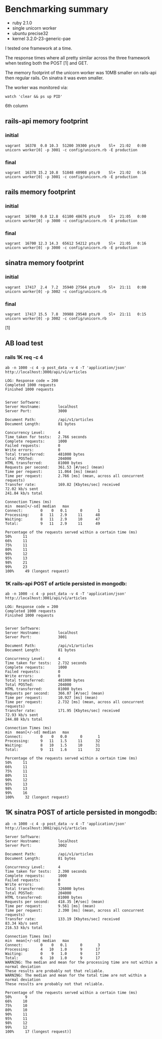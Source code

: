 # Benchmarking summary

* ruby 2.1.0
* single unicorn worker
* ubuntu precise32
* kernel 3.2.0-23-generic-pae

I tested one framework at a time.

The response times where all pretty similar across the three framework when testing both the POST [1] and GET.

The memory footprint of the unicorn worker was 10MB smaller on rails-api then regular rails. On sinatra it was even smaller.

The worker was monitored via:
```
watch 'clear && ps up PID'
```

6th column

## rails-api memory footprint
### initial
```
vagrant  16378  0.0 10.3  51200 39300 pts/0    Sl+  21:02   0:00 unicorn worker[0] -p 3001 -c config/unicorn.rb -E production
```
### final
```
vagrant  16378 15.2 10.8  51848 40908 pts/0    Sl+  21:02   0:16 unicorn worker[0] -p 3001 -c config/unicorn.rb -E production
```

## rails memory footprint
### initial
```
vagrant  16700  0.0 12.8  61100 48676 pts/0    Sl+  21:05   0:00 unicorn worker[0] -p 3000 -c config/unicorn.rb -E production
```
### final
```
vagrant  16700 12.3 14.3  65612 54212 pts/0    Sl+  21:05   0:16 unicorn worker[0] -p 3000 -c config/unicorn.rb -E production
```

## sinatra memory footprint
### initial
```
vagrant  17417  2.4  7.2  35940 27564 pts/0    Sl+  21:11   0:00 unicorn worker[0] -p 3002 -c config/unicorn.rb
```
### final
```
vagrant  17417 15.5  7.8  39988 29548 pts/0    Sl+  21:11   0:15 unicorn worker[0] -p 3002 -c config/unicorn.rb
```


[1]
## AB load test

### rails 1K req -c 4
`ab -n 1000 -c 4 -p post_data -v 4 -T 'application/json' http://localhost:3000/api/v1/articles`


```
LOG: Response code = 200
Completed 1000 requests
Finished 1000 requests


Server Software:
Server Hostname:        localhost
Server Port:            3000

Document Path:          /api/v1/articles
Document Length:        81 bytes

Concurrency Level:      4
Time taken for tests:   2.766 seconds
Complete requests:      1000
Failed requests:        0
Write errors:           0
Total transferred:      481000 bytes
Total POSTed:           204000
HTML transferred:       81000 bytes
Requests per second:    361.53 [#/sec] (mean)
Time per request:       11.064 [ms] (mean)
Time per request:       2.766 [ms] (mean, across all concurrent requests)
Transfer rate:          169.82 [Kbytes/sec] received
72.02 kb/s sent
241.84 kb/s total

Connection Times (ms)
min  mean[+/-sd] median   max
Connect:        0    0   0.1      0       1
Processing:     8   11   2.9     11      48
Waiting:        8   11   2.9     10      47
Total:          9   11   2.9     11      49

Percentage of the requests served within a certain time (ms)
50%     11
66%     11
75%     11
80%     11
90%     12
95%     13
98%     21
99%     23
100%     49 (longest request)
```


### 1K rails-api POST of article persisted in mongodb:
`ab -n 1000 -c 4 -p post_data -v 4 -T 'application/json' http://localhost:3001/api/v1/articles`

```
LOG: Response code = 200
Completed 1000 requests
Finished 1000 requests


Server Software:
Server Hostname:        localhost
Server Port:            3001

Document Path:          /api/v1/articles
Document Length:        81 bytes

Concurrency Level:      4
Time taken for tests:   2.732 seconds
Complete requests:      1000
Failed requests:        0
Write errors:           0
Total transferred:      481000 bytes
Total POSTed:           204000
HTML transferred:       81000 bytes
Requests per second:    366.07 [#/sec] (mean)
Time per request:       10.927 [ms] (mean)
Time per request:       2.732 [ms] (mean, across all concurrent requests)
Transfer rate:          171.95 [Kbytes/sec] received
72.93 kb/s sent
244.88 kb/s total

Connection Times (ms)
min  mean[+/-sd] median   max
Connect:        0    0   0.0      0       1
Processing:     9   11   1.5     11      32
Waiting:        8   10   1.5     10      31
Total:          9   11   1.6     11      32

Percentage of the requests served within a certain time (ms)
50%     11
66%     11
75%     11
80%     11
90%     12
95%     13
98%     13
99%     16
100%     32 (longest request)
```
 
## 1K sinatra POST of article persisted in mongodb:
`ab -n 1000 -c 4 -p post_data -v 4 -T 'application/json' http://localhost:3002/api/v1/articles`

```
Server Software:
Server Hostname:        localhost
Server Port:            3002

Document Path:          /api/v1/articles
Document Length:        81 bytes

Concurrency Level:      4
Time taken for tests:   2.390 seconds
Complete requests:      1000
Failed requests:        0
Write errors:           0
Total transferred:      326000 bytes
Total POSTed:           204000
HTML transferred:       81000 bytes
Requests per second:    418.35 [#/sec] (mean)
Time per request:       9.561 [ms] (mean)
Time per request:       2.390 [ms] (mean, across all concurrent requests)
Transfer rate:          133.19 [Kbytes/sec] received
83.34 kb/s sent
216.53 kb/s total

Connection Times (ms)
min  mean[+/-sd] median   max
Connect:        0    0   0.1      0       3
Processing:     4   10   1.0      9      17
Waiting:        0    9   1.0      9      17
Total:          6   10   1.0      9      17
WARNING: The median and mean for the processing time are not within a normal deviation
These results are probably not that reliable.
WARNING: The median and mean for the total time are not within a normal deviation
These results are probably not that reliable.

Percentage of the requests served within a certain time (ms)
50%      9
66%     10
75%     10
80%     10
90%     11
95%     11
98%     12
99%     12
100%     17 (longest request)]
```



